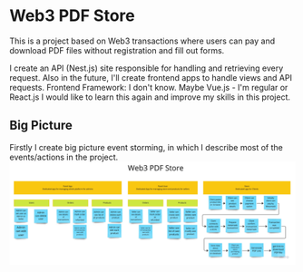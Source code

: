 # Web3 PDF Store

This is a project based on Web3 transactions where users can pay and download PDF files without registration and fill
out forms.

I create an API (Nest.js) site responsible for handling and retrieving every request. Also in the future, I'll create
frontend apps to handle views and API requests. Frontend Framework: I don't know. Maybe Vue.js - I'm regular or React.js
I would like to learn this again and improve my skills in this project.

## Big Picture

Firstly I create big picture event storming, in which I describe most of the events/actions in the project.
![BigPicture](diagrams/big_picture.jpg)
